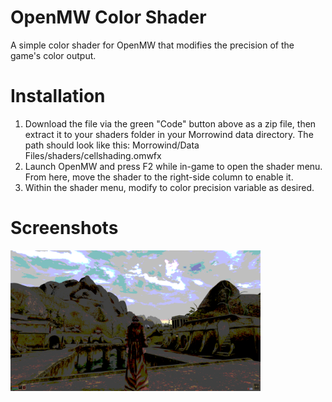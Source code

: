 # OpenMW Color Shader
A simple color shader for OpenMW that modifies the precision of the game's color output.

# Installation
1. Download the file via the green "Code" button above as a zip file, then extract it to your shaders folder in your Morrowind data directory. The path should look like this:
Morrowind/Data Files/shaders/cellshading.omwfx
2. Launch OpenMW and press F2 while in-game to open the shader menu. From here, move the shader to the right-side column to enable it.
3. Within the shader menu, modify to color precision variable as desired.

# Screenshots
<img src="screenshots/screenshot1.png" alt="Screenshot 1" width="400">